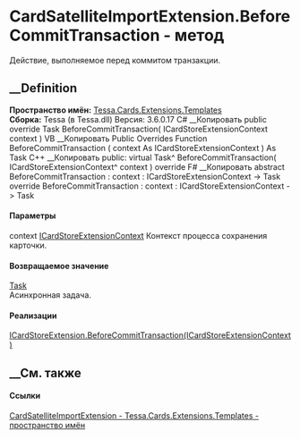 # CardSatelliteImportExtension.BeforeCommitTransaction - метод
Действие, выполняемое перед коммитом транзакции.
##  __Definition
 **Пространство имён:**
[Tessa.Cards.Extensions.Templates](N_Tessa_Cards_Extensions_Templates.htm)  
 **Сборка:** Tessa (в Tessa.dll) Версия: 3.6.0.17
C# __Копировать
     public override Task BeforeCommitTransaction(
    	ICardStoreExtensionContext context
    )
VB __Копировать
     Public Overrides Function BeforeCommitTransaction ( 
    	context As ICardStoreExtensionContext
    ) As Task
C++ __Копировать
     public:
    virtual Task^ BeforeCommitTransaction(
    	ICardStoreExtensionContext^ context
    ) override
F# __Копировать
     abstract BeforeCommitTransaction : 
            context : ICardStoreExtensionContext -> Task 
    override BeforeCommitTransaction : 
            context : ICardStoreExtensionContext -> Task 
#### Параметры
context
[ICardStoreExtensionContext](T_Tessa_Cards_Extensions_ICardStoreExtensionContext.htm)
    Контекст процесса сохранения карточки.
#### Возвращаемое значение
[Task](https://learn.microsoft.com/dotnet/api/system.threading.tasks.task)  
Асинхронная задача.
#### Реализации
[ICardStoreExtension.BeforeCommitTransaction(ICardStoreExtensionContext)](M_Tessa_Cards_Extensions_ICardStoreExtension_BeforeCommitTransaction.htm)  
##  __См. также
#### Ссылки
[CardSatelliteImportExtension -
](T_Tessa_Cards_Extensions_Templates_CardSatelliteImportExtension.htm)
[Tessa.Cards.Extensions.Templates - пространство
имён](N_Tessa_Cards_Extensions_Templates.htm)
